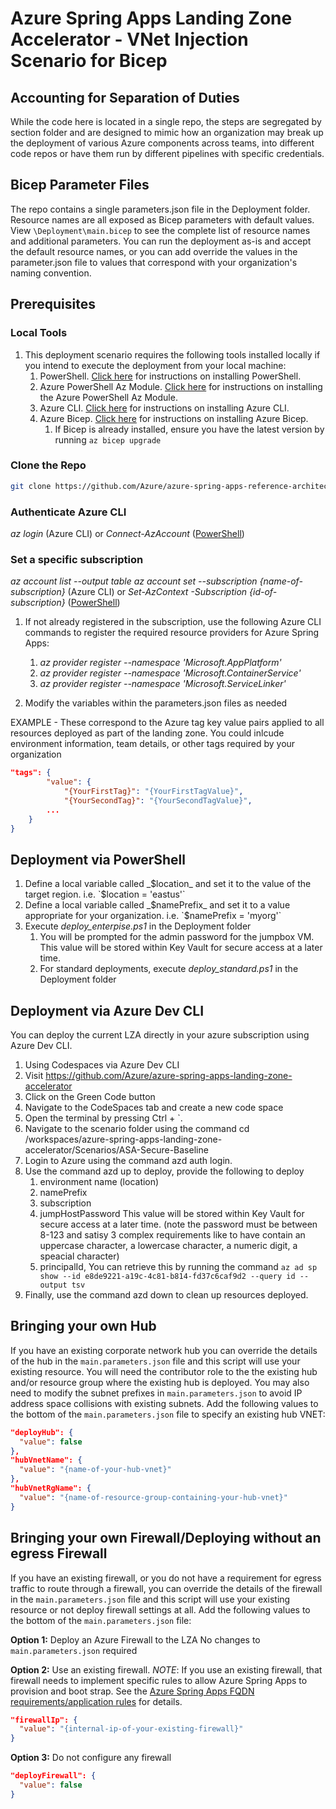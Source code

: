 # Azure Spring Apps Landing Zone Accelerator - VNet Injection Scenario for Bicep

## Accounting for Separation of Duties

While the code here is located in a single repo, the steps are segregated by section folder and are designed to mimic how an organization may break up the deployment of various Azure components across teams, into different code repos or have them run by different pipelines with specific credentials. 

## Bicep Parameter Files

The repo contains a single parameters.json file in the Deployment folder. Resource names are all exposed as Bicep parameters with default values.  View `\Deployment\main.bicep` to see the complete list of resource names and additional parameters.  You can run the deployment as-is and accept the default resource names, or you can add override the values in the parameter.json file to values that correspond with your organization's naming convention.

## Prerequisites

### Local Tools

1. This deployment scenario requires the following tools installed locally if you intend to execute the deployment from your local machine:
    1. PowerShell. [Click here](https://learn.microsoft.com/en-us/powershell/scripting/install/installing-powershell?view=powershell-7.3) for instructions on installing PowerShell.
    1. Azure PowerShell Az Module. [Click here](https://learn.microsoft.com/en-us/powershell/azure/install-azure-powershell?view=azps-10.2.0) for instructions on installing the Azure PowerShell Az Module.
    1. Azure CLI. [Click here](https://learn.microsoft.com/en-us/cli/azure/install-azure-cli) for instructions on installing Azure CLI.
    1. Azure Bicep. [Click here](https://learn.microsoft.com/en-us/azure/azure-resource-manager/bicep/install) for instructions on installing Azure Bicep.
        1. If Bicep is already installed, ensure you have the latest version by running `az bicep upgrade`

### Clone the Repo

```bash
git clone https://github.com/Azure/azure-spring-apps-reference-architecture.git
```

### Authenticate Azure CLI

_az login_ (Azure CLI) or _Connect-AzAccount_ ([PowerShell](https://learn.microsoft.com/en-us/powershell/module/az.accounts/connect-azaccount?view=azps-10.2.0))

### Set a specific subscription

_az account list --output table_
_az account set --subscription {name-of-subscription}_ (Azure CLI) or _Set-AzContext -Subscription {id-of-subscription}_ ([PowerShell](https://docs.microsoft.com/en-us/powershell/module/az.accounts/set-azcontext?view=azps-10.2.0))

1. If not already registered in the subscription, use the following Azure CLI commands to register the required resource providers for Azure Spring Apps:
    1. _az provider register --namespace 'Microsoft.AppPlatform'_
    1. _az provider register --namespace 'Microsoft.ContainerService'_
    1. _az provider register --namespace 'Microsoft.ServiceLinker'_

1. Modify the variables within the parameters.json files as needed

EXAMPLE - These correspond to the Azure tag key value pairs applied to all resources deployed as part of the landing zone.  You could inlcude environment information, team details, or other tags required by your organization

```json
"tags": {
        "value": {
            "{YourFirstTag}": "{YourFirstTagValue}",
            "{YourSecondTag}": "{YourSecondTagValue}",
        ...
    }
}
```

## Deployment via PowerShell

1. Define a local variable called _$location_ and set it to the value of the target region. i.e. `$location = 'eastus'`
1. Define a local variable called _$namePrefix_ and set it to a value appropriate for your organization. i.e. `$namePrefix = 'myorg'`
1. Execute _deploy\_enterpise.ps1_ in the Deployment folder
    1. You will be prompted for the admin password for the jumpbox VM.  This value will be stored within Key Vault for secure access at a later time.
    1. For standard deployments, execute _deploy\_standard.ps1_ in the Deployment folder

## Deployment via Azure Dev CLI

You can deploy the current LZA directly in your azure subscription using Azure Dev CLI.

1. Using Codespaces via Azure Dev CLI
1. Visit https://github.com/Azure/azure-spring-apps-landing-zone-accelerator
1. Click on the Green Code button
1. Navigate to the CodeSpaces tab and create a new code space
1. Open the terminal by pressing Ctrl + `.
1. Navigate to the scenario folder using the command cd /workspaces/azure-spring-apps-landing-zone-accelerator/Scenarios/ASA-Secure-Baseline
1. Login to Azure using the command azd auth login.
1. Use the command azd up to deploy, provide the following to deploy
   1. environment name (location)
   1. namePrefix
   1. subscription
   1. jumpHostPassword This value will be stored within Key Vault for secure access at a later time. (note the password must be between 8-123 and satisy 3 complex requirements like to have contain an uppercase character, a lowercase character, a numeric digit, a speacial character)
   1. principalId, You can retrieve this by running the command `az ad sp show --id e8de9221-a19c-4c81-b814-fd37c6caf9d2 --query id --output tsv`
1. Finally, use the command azd down to clean up resources deployed.

## Bringing your own Hub

If you have an existing corporate network hub you can override the details of the hub in the `main.parameters.json` file and this script will use your existing resource.  You will need the contributor role to the the existing hub and/or resource group where the existing hub is deployed.  You may also need to modify the subnet prefixes in `main.parameters.json` to avoid IP address space collisions with existing subnets.  Add the following values to the bottom of the `main.parameters.json` file to specify an existing hub VNET:

```json
"deployHub": {
  "value": false
},
"hubVnetName": {
  "value": "{name-of-your-hub-vnet}"
},
"hubVnetRgName": {
  "value": "{name-of-resource-group-containing-your-hub-vnet}"
}
```

## Bringing your own Firewall/Deploying without an egress Firewall

If you have an existing firewall, or you do not have a requirement for egress traffic to route through a firewall, you can override the details of the firewall in the `main.parameters.json` file and this script will use your existing resource or not deploy firewall settings at all.  Add the following values to the bottom of the `main.parameters.json` file:

  **Option 1:** Deploy an Azure Firewall to the LZA
    No changes to `main.parameters.json` required

  **Option 2:** Use an existing firewall.  *NOTE*: If you use an existing firewall, that firewall needs to implement specific rules to allow Azure Spring Apps to provision and boot strap.  See the [Azure Spring Apps FQDN requirements/application rules](https://learn.microsoft.com/en-us/azure/spring-apps/vnet-customer-responsibilities#azure-spring-apps-fqdn-requirementsapplication-rules) for details.

```json
"firewallIp": {
  "value": "{internal-ip-of-your-existing-firewall}"
}
```

  **Option 3:** Do not configure any firewall

```json
"deployFirewall": {
  "value": false
}
```
